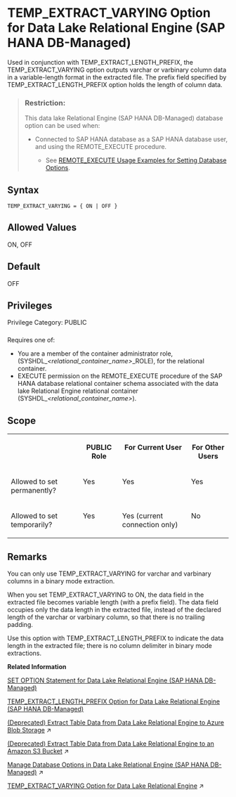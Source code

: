 <!-- loioa975dc54ec404d3a9667cbc0dd8e9e6c -->

# TEMP\_EXTRACT\_VARYING Option for Data Lake Relational Engine \(SAP HANA DB-Managed\)

Used in conjunction with TEMP\_EXTRACT\_LENGTH\_PREFIX, the TEMP\_EXTRACT\_VARYING option outputs varchar or varbinary column data in a variable-length format in the extracted file. The prefix field specified by TEMP\_EXTRACT\_LENGTH\_PREFIX option holds the length of column data.



> ### Restriction:  
> This data lake Relational Engine \(SAP HANA DB-Managed\) database option can be used when:
> 
> -   Connected to SAP HANA database as a SAP HANA database user, and using the REMOTE\_EXECUTE procedure.
> 
>     -   See [REMOTE\_EXECUTE Usage Examples for Setting Database Options](remote-execute-usage-examples-for-setting-database-options-0023bea.md).



<a name="loioa975dc54ec404d3a9667cbc0dd8e9e6c__section_fzx_4b3_mrb"/>

## Syntax

```
TEMP_EXTRACT_VARYING = { ON | OFF }
```



<a name="loioa975dc54ec404d3a9667cbc0dd8e9e6c__section_o5h_pb3_mrb"/>

## Allowed Values

ON, OFF



<a name="loioa975dc54ec404d3a9667cbc0dd8e9e6c__section_zss_pb3_mrb"/>

## Default

OFF



<a name="loioa975dc54ec404d3a9667cbc0dd8e9e6c__section_m1f_c5c_dxb"/>

## Privileges

Privilege Category: PUBLIC



### 

Requires one of:

-   You are a member of the container administrator role, \(SYSHDL\_*<relational\_container\_name\>*\_ROLE\), for the relational container.
-   EXECUTE permission on the REMOTE\_EXECUTE procedure of the SAP HANA database relational container schema associated with the data lake Relational Engine relational container \(SYSHDL\_*<relational\_container\_name\>*\).



<a name="loioa975dc54ec404d3a9667cbc0dd8e9e6c__section_ums_qb3_mrb"/>

## Scope


<table>
<tr>
<th valign="top">

 



</th>
<th valign="top">

PUBLIC Role



</th>
<th valign="top">

For Current User



</th>
<th valign="top">

For Other Users



</th>
</tr>
<tr>
<td valign="top">

Allowed to set permanently?



</td>
<td valign="top">

Yes



</td>
<td valign="top">

Yes



</td>
<td valign="top">

Yes



</td>
</tr>
<tr>
<td valign="top">

Allowed to set temporarily?



</td>
<td valign="top">

Yes



</td>
<td valign="top">

Yes \(current connection only\)



</td>
<td valign="top">

No



</td>
</tr>
</table>



<a name="loioa975dc54ec404d3a9667cbc0dd8e9e6c__section_l2h_rb3_mrb"/>

## Remarks

You can only use TEMP\_EXTRACT\_VARYING for varchar and varbinary columns in a binary mode extraction.

When you set TEMP\_EXTRACT\_VARYING to ON, the data field in the extracted file becomes variable length \(with a prefix field\). The data field occupies only the data length in the extracted file, instead of the declared length of the varchar or varbinary column, so that there is no trailing padding.

Use this option with TEMP\_EXTRACT\_LENGTH\_PREFIX to indicate the data length in the extracted file; there is no column delimiter in binary mode extractions.

**Related Information**  


[SET OPTION Statement for Data Lake Relational Engine \(SAP HANA DB-Managed\)](../030-sql-statements/set-option-statement-for-data-lake-relational-engine-sap-hana-db-managed-84a37a4.md "Changes options that affect the behavior of the database and its compatibility with Transact-SQL. Setting the value of an option can change the behavior for all users or an individual user, in either a temporary or permanent scope.")

[TEMP\_EXTRACT\_LENGTH\_PREFIX Option for Data Lake Relational Engine \(SAP HANA DB-Managed\)](temp-extract-length-prefix-option-for-data-lake-relational-engine-sap-hana-db-managed-7b60971.md "Adds a prefix field of specified length (byte) for a varchar or varbinary column in the generated output file. This PREFIX field in the extract file holds the length of the column data.")

[(Deprecated) Extract Table Data from Data Lake Relational Engine to Azure Blob Storage](https://help.sap.com/viewer/a8942f1c84f2101594aad09c82c80aea/2023_1_QRC/en-US/72f882141a704328a7ff18c7b0b1914e.html "Use data lake Relational Engine TEMP_EXTRACT database options in your extraction query to extract data lake Relational Engine data to one or more block blobs in an Azure storage account container.") :arrow_upper_right:

[(Deprecated) Extract Table Data from Data Lake Relational Engine to an Amazon S3 Bucket](https://help.sap.com/viewer/a8942f1c84f2101594aad09c82c80aea/2023_1_QRC/en-US/5389c53044504f4b9c5865c8f9366ebe.html "Use data lake Relational Engine TEMP_EXTRACT database options in your extraction query to extract data lake Relational Engine data to one or more objects in an Amazon S3 bucket.") :arrow_upper_right:

[Manage Database Options in Data Lake Relational Engine (SAP HANA DB-Managed)](https://help.sap.com/viewer/9220e7fec0fe4503b5c5a6e21d584e63/2023_1_QRC/en-US/964f12eb2961478b8205f5bfd8ee2ec6.html "Data lake Relational Engine database options are configurable settings that change the way the data lake Relational Engine database behaves or performs.") :arrow_upper_right:

[TEMP_EXTRACT_VARYING Option for Data Lake Relational Engine](https://help.sap.com/viewer/19b3964099384f178ad08f2d348232a9/2023_1_QRC/en-US/ceb244e0d1974ae5a432814d38640f9d.html "Used in conjunction with TEMP_EXTRACT_LENGTH_PREFIX, the TEMP_EXTRACT_VARYING option outputs varchar or varbinary column data in a variable-length format in the extracted file. The prefix field specified by TEMP_EXTRACT_LENGTH_PREFIX option holds the length of column data.") :arrow_upper_right:

